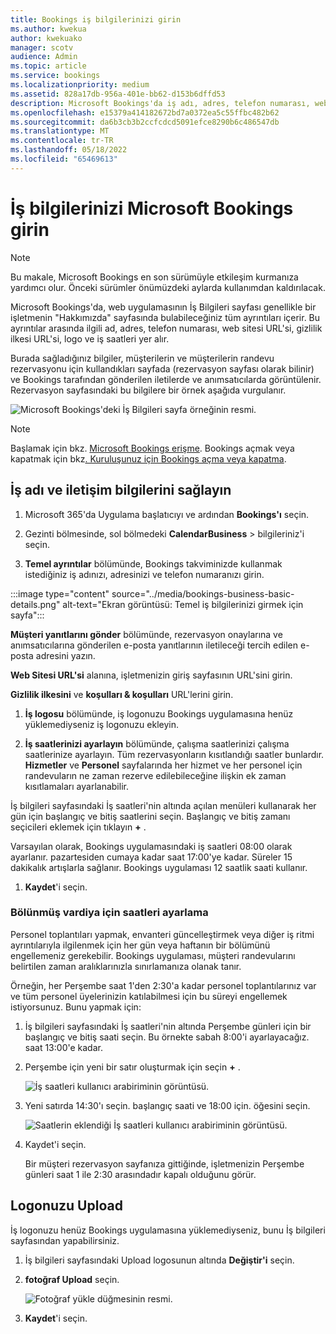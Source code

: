```yaml
---
title: Bookings iş bilgilerinizi girin
ms.author: kwekua
author: kwekuako
manager: scotv
audience: Admin
ms.topic: article
ms.service: bookings
ms.localizationpriority: medium
ms.assetid: 828a17db-956a-401e-bb62-d153b6dffd53
description: Microsoft Bookings'da iş adı, adres, telefon numarası, web sitesi URL'si, logo ve iş saatleri dahil olmak üzere Hakkımızda sayfanızı oluşturmak için bu yönergeleri izleyin.
ms.openlocfilehash: e15379a414182672bd7a0372ea5c55ffbc482b62
ms.sourcegitcommit: da6b3cb3b2ccfcdcd5091efce8290b6c486547db
ms.translationtype: MT
ms.contentlocale: tr-TR
ms.lasthandoff: 05/18/2022
ms.locfileid: "65469613"
---
```

# <a name="enter-your-business-information-in-microsoft-bookings"></a>İş bilgilerinizi Microsoft Bookings girin

> [!NOTE]
> Bu makale, Microsoft Bookings en son sürümüyle etkileşim kurmanıza yardımcı olur. Önceki sürümler önümüzdeki aylarda kullanımdan kaldırılacak.

Microsoft Bookings'da, web uygulamasının İş Bilgileri sayfası genellikle bir işletmenin "Hakkımızda" sayfasında bulabileceğiniz tüm ayrıntıları içerir. Bu ayrıntılar arasında ilgili ad, adres, telefon numarası, web sitesi URL'si, gizlilik ilkesi URL'si, logo ve iş saatleri yer alır.

Burada sağladığınız bilgiler, müşterilerin ve müşterilerin randevu rezervasyonu için kullandıkları sayfada (rezervasyon sayfası olarak bilinir) ve Bookings tarafından gönderilen iletilerde ve anımsatıcılarda görüntülenir. Rezervasyon sayfasındaki bu bilgilere bir örnek aşağıda vurgulanır.

   ![Microsoft Bookings'deki İş Bilgileri sayfa örneğinin resmi.](../media/bookings-business-info-2.png)

> [!NOTE]
> Başlamak için bkz. [Microsoft Bookings erişme](get-access.md). Bookings açmak veya kapatmak için bkz[. Kuruluşunuz için Bookings açma veya kapatma](turn-bookings-on-or-off.md).

## <a name="provide-business-name-and-contact-information"></a>İş adı ve iletişim bilgilerini sağlayın

1. Microsoft 365'da Uygulama başlatıcıyı ve ardından **Bookings'ı** seçin.

1. Gezinti bölmesinde, sol bölmedeki **CalendarBusiness**  >  bilgileriniz'i seçin.

1. **Temel ayrıntılar** bölümünde, Bookings takviminizde kullanmak istediğiniz iş adınızı, adresinizi ve telefon numaranızı girin.

:::image type="content" source="../media/bookings-business-basic-details.png" alt-text="Ekran görüntüsü: Temel iş bilgilerinizi girmek için sayfa":::

**Müşteri yanıtlarını gönder** bölümünde, rezervasyon onaylarına ve anımsatıcılarına gönderilen e-posta yanıtlarının iletileceği tercih edilen e-posta adresini yazın.

**Web Sitesi URL'si** alanına, işletmenizin giriş sayfasının URL'sini girin.

**Gizlilik ilkesini** ve **koşulları & koşulları** URL'lerini girin.

1. **İş logosu** bölümünde, iş logonuzu Bookings uygulamasına henüz yüklemediyseniz iş logonuzu ekleyin.

1. **İş saatlerinizi ayarlayın** bölümünde, çalışma saatlerinizi çalışma saatlerinize ayarlayın. Tüm rezervasyonların kısıtlandığı saatler bunlardır. **Hizmetler** ve **Personel** sayfalarında her hizmet ve her personel için randevuların ne zaman rezerve edilebileceğine ilişkin ek zaman kısıtlamaları ayarlanabilir.

İş bilgileri sayfasındaki İş saatleri'nin altında açılan menüleri kullanarak her gün için başlangıç ve bitiş saatlerini seçin. Başlangıç ve bitiş zamanı seçicileri eklemek için tıklayın **+** .

Varsayılan olarak, Bookings uygulamasındaki iş saatleri 08:00 olarak ayarlanır. pazartesiden cumaya kadar saat 17:00'ye kadar. Süreler 15 dakikalık artışlarla sağlanır. Bookings uygulaması 12 saatlik saati kullanır.

1. **Kaydet**'i seçin.

### <a name="how-to-set-hours-for-a-split-shift"></a>Bölünmüş vardiya için saatleri ayarlama

Personel toplantıları yapmak, envanteri güncelleştirmek veya diğer iş ritmi ayrıntılarıyla ilgilenmek için her gün veya haftanın bir bölümünü engellemeniz gerekebilir. Bookings uygulaması, müşteri randevularını belirtilen zaman aralıklarınızla sınırlamanıza olanak tanır.

Örneğin, her Perşembe saat 1'den 2:30'a kadar personel toplantılarınız var ve tüm personel üyelerinizin katılabilmesi için bu süreyi engellemek istiyorsunuz. Bunu yapmak için:

1. İş bilgileri sayfasındaki İş saatleri'nin altında Perşembe günleri için bir başlangıç ve bitiş saati seçin. Bu örnekte sabah 8:00'i ayarlayacağız. saat 13:00'e kadar.

1. Perşembe için yeni bir satır oluşturmak için seçin **+** .

   ![İş saatleri kullanıcı arabiriminin görüntüsü.](../media/bookings-split-shift-1.png)

1. Yeni satırda 14:30'ı seçin. başlangıç saati ve 18:00 için. öğesini seçin.

   ![Saatlerin eklendiği İş saatleri kullanıcı arabiriminin görüntüsü.](../media/bookings-split-shift-hours-1.png)

1. Kaydet'i seçin.

    Bir müşteri rezervasyon sayfanıza gittiğinde, işletmenizin Perşembe günleri saat 1 ile 2:30 arasındadır kapalı olduğunu görür.

## <a name="upload-your-logo"></a>Logonuzu Upload

İş logonuzu henüz Bookings uygulamasına yüklemediyseniz, bunu İş bilgileri sayfasından yapabilirsiniz.

1. İş bilgileri sayfasındaki Upload logosunun altında **Değiştir'i** seçin.

1. **fotoğraf Upload** seçin.

   ![Fotoğraf yükle düğmesinin resmi.](../media/bookings-upload-photo.png)

1. **Kaydet**'i seçin.
